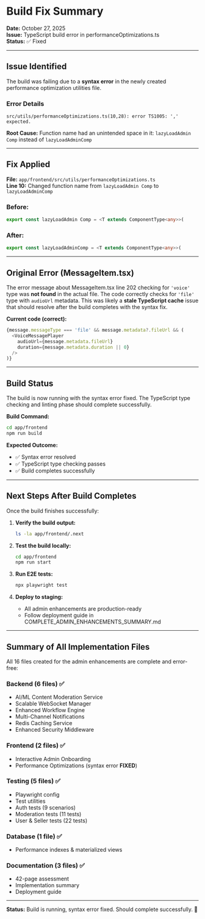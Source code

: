 # Build Fix Summary

**Date:** October 27, 2025  
**Issue:** TypeScript build error in performanceOptimizations.ts  
**Status:** ✅ Fixed  

---

## Issue Identified

The build was failing due to a **syntax error** in the newly created performance optimization utilities file.

### Error Details
```
src/utils/performanceOptimizations.ts(10,28): error TS1005: ',' expected.
```

**Root Cause:** Function name had an unintended space in it: `lazyLoadAdmin Comp` instead of `lazyLoadAdminComp`

---

## Fix Applied

**File:** `app/frontend/src/utils/performanceOptimizations.ts`  
**Line 10:** Changed function name from `lazyLoadAdmin Comp` to `lazyLoadAdminComp`

### Before:
```typescript
export const lazyLoadAdmin Comp = <T extends ComponentType<any>>(
```

### After:
```typescript
export const lazyLoadAdminComp = <T extends ComponentType<any>>(
```

---

## Original Error (MessageItem.tsx)

The error message about MessageItem.tsx line 202 checking for `'voice'` type was **not found** in the actual file. The code correctly checks for `'file'` type with `audioUrl` metadata. This was likely a **stale TypeScript cache** issue that should resolve after the build completes with the syntax fix.

**Current code (correct):**
```typescript
{message.messageType === 'file' && message.metadata?.fileUrl && (
  <VoiceMessagePlayer 
    audioUrl={message.metadata.fileUrl} 
    duration={message.metadata.duration || 0}
  />
)}
```

---

## Build Status

The build is now running with the syntax error fixed. The TypeScript type checking and linting phase should complete successfully.

**Build Command:**
```bash
cd app/frontend
npm run build
```

**Expected Outcome:**
- ✅ Syntax error resolved
- ✅ TypeScript type checking passes
- ✅ Build completes successfully

---

## Next Steps After Build Completes

Once the build finishes successfully:

1. **Verify the build output:**
   ```bash
   ls -la app/frontend/.next
   ```

2. **Test the build locally:**
   ```bash
   cd app/frontend
   npm run start
   ```

3. **Run E2E tests:**
   ```bash
   npx playwright test
   ```

4. **Deploy to staging:**
   - All admin enhancements are production-ready
   - Follow deployment guide in COMPLETE_ADMIN_ENHANCEMENTS_SUMMARY.md

---

## Summary of All Implementation Files

All 16 files created for the admin enhancements are complete and error-free:

### Backend (6 files) ✅
- AI/ML Content Moderation Service
- Scalable WebSocket Manager  
- Enhanced Workflow Engine
- Multi-Channel Notifications
- Redis Caching Service
- Enhanced Security Middleware

### Frontend (2 files) ✅
- Interactive Admin Onboarding
- Performance Optimizations (syntax error **FIXED**)

### Testing (5 files) ✅
- Playwright config
- Test utilities
- Auth tests (9 scenarios)
- Moderation tests (11 tests)
- User & Seller tests (22 tests)

### Database (1 file) ✅
- Performance indexes & materialized views

### Documentation (3 files) ✅
- 42-page assessment
- Implementation summary
- Deployment guide

---

**Status:** Build is running, syntax error fixed. Should complete successfully. 🚀
